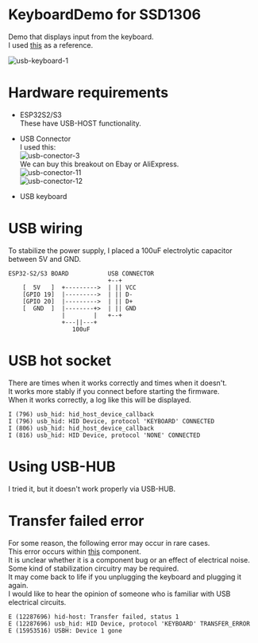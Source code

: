 # KeyboardDemo for SSD1306
Demo that displays input from the keyboard.   
I used [this](https://github.com/espressif/esp-idf/tree/master/examples/peripherals/usb/host/hid) as a reference.   

![usb-keyboard-1](https://github.com/user-attachments/assets/cb108559-4a5a-4df7-9be8-47f9f4c492f3)

# Hardware requirements

- ESP32S2/S3   
 These have USB-HOST functionality.

- USB Connector   
 I used this:   
 ![usb-conector-3](https://github.com/user-attachments/assets/05f3f79d-00d1-4d65-ad46-67d2e987bc88)   
 We can buy this breakout on Ebay or AliExpress.   
 ![usb-conector-11](https://github.com/user-attachments/assets/848998d4-fb0c-4b4f-97ae-0b3ae8b8996a)   
 ![usb-conector-12](https://github.com/user-attachments/assets/6fc34dcf-0b13-4233-8c71-07234e8c6d06)   

- USB keyboard   

# USB wiring   
To stabilize the power supply, I placed a 100uF electrolytic capacitor between 5V and GND.   
```
ESP32-S2/S3 BOARD           USB CONNECTOR
                            +--+
    [  5V   ]  +--------->  | || VCC
    [GPIO 19]  |--------->  | || D-
    [GPIO 20]  |--------->  | || D+
    [  GND  ]  |--------+>  | || GND
               |        |   +--+
               +---||---+
                  100uF
```

# USB hot socket
There are times when it works correctly and times when it doesn't.   
It works more stably if you connect before starting the firmware.   
When it works correctly, a log like this will be displayed.   
```
I (796) usb_hid: hid_host_device_callback
I (796) usb_hid: HID Device, protocol 'KEYBOARD' CONNECTED
I (806) usb_hid: hid_host_device_callback
I (816) usb_hid: HID Device, protocol 'NONE' CONNECTED
```

# Using USB-HUB
I tried it, but it doesn't work properly via USB-HUB.

# Transfer failed error
For some reason, the following error may occur in rare cases.   
This error occurs within [this](https://components.espressif.com/components/espressif/usb_host_hid) component.   
It is unclear whether it is a component bug or an effect of electrical noise.   
Some kind of stabilization circuitry may be required.   
It may come back to life if you unplugging the keyboard and plugging it again.   
I would like to hear the opinion of someone who is familiar with USB electrical circuits.   
```
E (12287696) hid-host: Transfer failed, status 1
E (12287696) usb_hid: HID Device, protocol 'KEYBOARD' TRANSFER_ERROR
E (15953516) USBH: Device 1 gone
```
